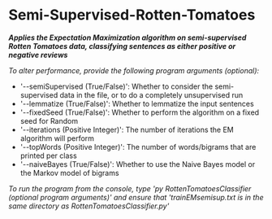 # Semi-Supervised-Rotten-Tomatoes

**_Applies the Expectation Maximization algorithm on semi-supervised Rotten Tomatoes data, classifying sentences as either positive or negative reviews_**

*To alter performance, provide the following program arguments (optional):*
- '--semiSupervised (True/False)': Whether to consider the semi-supervised data in the file, or to do a completely unsupervised run
- '--lemmatize (True/False)': Whether to lemmatize the input sentences
- '--fixedSeed (True/False)': Whether to perform the algorithm on a fixed seed for Random
- '--iterations (Positive Integer)': The number of iterations the EM algorithm will perform
- '--topWords (Positive Integer)': The number of words/bigrams that are printed per class
- '--naiveBayes (True/False)': Whether to use the Naive Bayes model or the Markov model of bigrams

*To run the program from the console, type 'py RottenTomatoesClassifier (optional program arguments)' and ensure that 'trainEMsemisup.txt is in the same directory as RottenTomatoesClassifier.py'*
